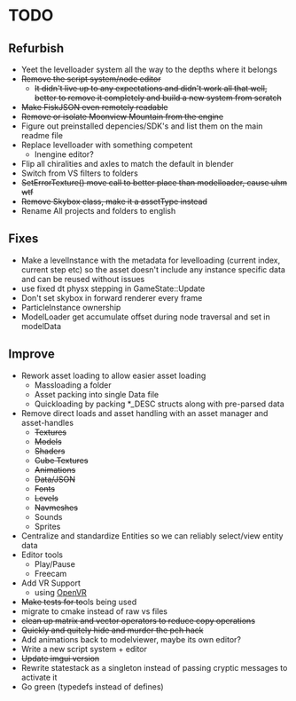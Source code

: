 # TODO

## Refurbish
- Yeet the levelloader system all the way to the depths where it belongs
- ~~Remove the script system/node editor~~
  - ~~It didn't live up to any expectations and didn't work all that well, better to remove it completely and build a new system from scratch~~
- ~~Make FiskJSON even remotely readable~~
- ~~Remove or isolate Moonview Mountain from the engine~~
- Figure out preinstalled depencies/SDK's and list them on the main readme file
- Replace levelloader with something competent
  - Inengine editor?
- Flip all chiralities and axles to match the default in blender
- Switch from VS filters to folders
- ~~SetErrorTexture() move call to better place than modelloader, cause uhm wtf~~
- ~~Remove Skybox class, make it a assetType instead~~
- Rename All projects and folders to english

## Fixes
- Make a levelInstance with the metadata for levelloading (current index, current step etc) so the asset doesn't include any instance specific data and can be reused without issues 
- use fixed dt physx stepping in GameState::Update
- Don't set skybox in forward renderer every frame
- ParticleInstance ownership
- ModelLoader get accumulate offset during node traversal and set in modelData

## Improve
- Rework asset loading to allow easier asset loading
  - Massloading a folder
  - Asset packing into single Data file
  - Quickloading by packing *_DESC structs along with pre-parsed data
- Remove direct loads and asset handling with an asset manager and asset-handles
  - ~~Textures~~
  - ~~Models~~
  - ~~Shaders~~
  - ~~Cube Textures~~
  - ~~Animations~~
  - ~~Data/JSON~~
  - ~~Fonts~~
  - ~~Levels~~
  - ~~Navmeshes~~
  - Sounds
  - Sprites
- Centralize and standardize Entities so we can reliably select/view entity data
- Editor tools
  - Play/Pause
  - Freecam
- Add VR Support
  - using [OpenVR](https://github.com/ValveSoftware/openvr)
- ~~Make tests for to~~ols being used
- migrate to cmake instead of raw vs files
- ~~clean up matrix and vector operators to reduce copy operations~~
- ~~Quickly and quitely hide and murder the pch hack~~
- Add animations back to modelviewer, maybe its own editor?
- Write a new script system + editor
- ~~Update imgui version~~
- Rewrite statestack as a singleton instead of passing cryptic messages to activate it
- Go green (typedefs instead of defines)
